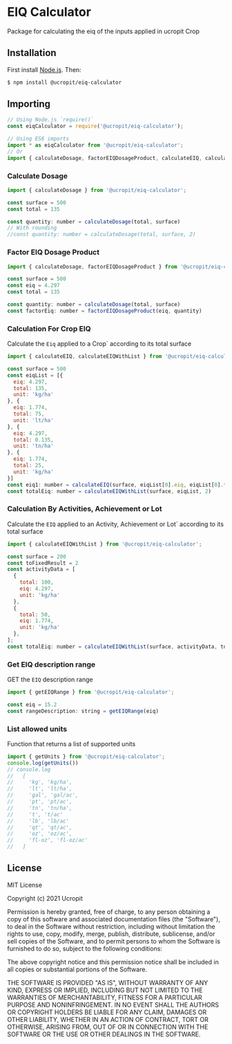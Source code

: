 # EIQ Calculator

Package for calculating the eiq of the inputs applied in ucropit Crop

## Installation

First install [Node.js](http://nodejs.org/). Then:

```sh
$ npm install @ucropit/eiq-calculator
```

## Importing

```javascript
// Using Node.js `require()`
const eiqCalculator = require('@ucropit/eiq-calculator');

// Using ES6 imports
import * as eiqCalculator from '@ucropit/eiq-calculator';
// Or
import { calculateDosage, factorEIQDosageProduct, calculateEIQ, calculateEiqWithList } from '@ucropit/eiq-calculator';
```

### Calculate Dosage

```js
import { calculateDosage } from '@ucropit/eiq-calculator';

const surface = 500
const total = 135

const quantity: number = calculateDosage(total, surface)
// With rounding
//const quantity: number = calculateDosage(total, surface, 2)
```

### Factor EIQ Dosage Product

```js
import { calculateDosage, factorEIQDosageProduct } from '@ucropit/eiq-calculator';

const surface = 500
const eiq = 4.297
const total = 135

const quantity: number = calculateDosage(total, surface)
const factorEiq: number = factorEIQDosageProduct(eiq, quantity)

```

### Calculation For Crop EIQ

Calculate the `Eiq` applied to a Crop` according to its total surface

```js
import { calculateEIQ, calculateEIQWithList } from '@ucropit/eiq-calculator';

const surface = 500
const eiqList = [{
  eiq: 4.297,
  total: 135,
  unit: 'kg/ha'
}, {
  eiq: 1.774,
  total: 75,
  unit: 'lt/ha'
}, {
  eiq: 4.297,
  total: 0.135,
  unit: 'tn/ha'
}, {
  eiq: 1.774,
  total: 25,
  unit: 'kg/ha'
}]
const eiq1: number = calculateEIQ(surface, eiqList[0].eiq, eiqList[0].total, eiqList[0].unit)
const totalEiq: number = calculateEIQWithList(surface, eiqList, 2)
```

### Calculation By Activities, Achievement or Lot

Calculate the `EIQ` applied to an Activity, Achievement or Lot` according to its total surface

```js
import { calculateEIQWithList } from '@ucropit/eiq-calculator';

const surface = 200
const toFixedResult = 2
const activityData = [
  {
    total: 100,
    eiq: 4.297,
    unit: 'kg/ha'
  },
  {
    total: 50,
    eiq: 1.774,
    unit: 'kg/ha'
  },
];
const totalEiq: number = calculateEIQWithList(surface, activityData, toFixedResult)
```

### Get EIQ description range

GET the `EIQ` description range

```js
import { getEIQRange } from '@ucropit/eiq-calculator';

const eiq = 15.2
const rangeDescription: string = getEIQRange(eiq)
```

### List allowed units

Function that returns a list of supported units

```js
import { getUnits } from '@ucropit/eiq-calculator';
console.log(getUnits())
// console.log
//   [
//     'kg', 'kg/ha', 
//     'lt', 'lt/ha', 
//     'gal', 'gal/ac', 
//     'pt', 'pt/ac', 
//     'tn', 'tn/ha', 
//     't', 't/ac'
//     'lb', 'lb/ac'
//     'qt', 'qt/ac',
//     'oz', 'oz/ac',
//     'fl-oz', 'fl-oz/ac'
//   ]
```


## License

MIT License

Copyright (c) 2021 Ucropit

Permission is hereby granted, free of charge, to any person obtaining a copy
of this software and associated documentation files (the "Software"), to deal
in the Software without restriction, including without limitation the rights
to use, copy, modify, merge, publish, distribute, sublicense, and/or sell
copies of the Software, and to permit persons to whom the Software is
furnished to do so, subject to the following conditions:

The above copyright notice and this permission notice shall be included in all
copies or substantial portions of the Software.

THE SOFTWARE IS PROVIDED "AS IS", WITHOUT WARRANTY OF ANY KIND, EXPRESS OR
IMPLIED, INCLUDING BUT NOT LIMITED TO THE WARRANTIES OF MERCHANTABILITY,
FITNESS FOR A PARTICULAR PURPOSE AND NONINFRINGEMENT. IN NO EVENT SHALL THE
AUTHORS OR COPYRIGHT HOLDERS BE LIABLE FOR ANY CLAIM, DAMAGES OR OTHER
LIABILITY, WHETHER IN AN ACTION OF CONTRACT, TORT OR OTHERWISE, ARISING FROM,
OUT OF OR IN CONNECTION WITH THE SOFTWARE OR THE USE OR OTHER DEALINGS IN THE
SOFTWARE.
